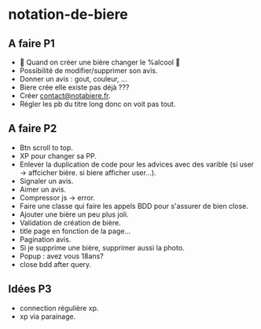 # notation-de-biere

## A faire P1
- 🛑 Quand on créer une bière changer le %alcool 🛑
- Possibilité de modifier/supprimer son avis.
- Donner un avis : gout, couleur, ...
- Biere crée elle existe pas déjà ???
- Créer contact@notabiere.fr.
- Régler les pb du titre long donc on voit pas tout.

## A faire P2
- Btn scroll to top.
- XP pour changer sa PP.
- Enlever la duplication de code pour les advices avec des varible (si user -> affcicher bière. si biere afficher user...).
- Signaler un avis.
- Aimer un avis.
- Compressor js -> error.
- Faire une classe qui faire les appels BDD pour s'assurer de bien close.
- Ajouter une bière un peu plus joli.
- Validation de création de bière.
- title page en fonction de la page...
- Pagination avis.
- Si je supprime une bière, supprimer aussi la photo.
- Popup : avez vous 18ans?
- close bdd after query.

## Idées P3
- connection régulière xp.
- xp via parainage.
